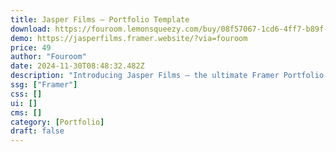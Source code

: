 ```yaml
---
title: Jasper Films — Portfolio Template
download: https://fouroom.lemonsqueezy.com/buy/08f57067-1cd6-4ff7-b89f-1b4d841c906c
demo: https://jasperfilms.framer.website/?via=fouroom
price: 49
author: "Fouroom"
date: 2024-11-30T08:48:32.482Z
description: "Introducing Jasper Films – the ultimate Framer Portfolio Template for videographers and video production companies."
ssg: ["Framer"]
css: []
ui: []
cms: []
category: [Portfolio]
draft: false
---
```

